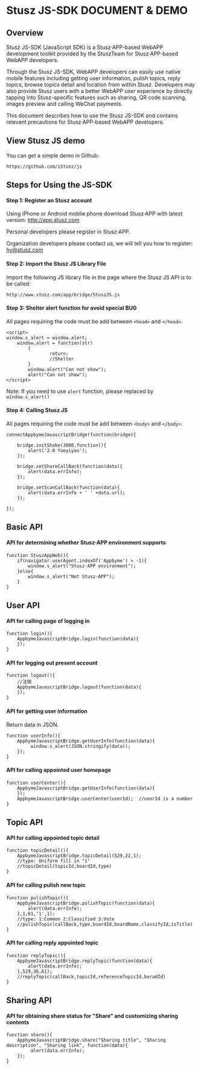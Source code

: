 # Stusz JS-SDK DOCUMENT & DEMO

## Overview

Stusz JS-SDK (JavaScript SDK) is a Stusz·APP-based WebAPP development toolkit provided by the StuszTeam for Stusz·APP-based WebAPP developers.

Through the Stusz JS-SDK, WebAPP developers can easily use native mobile features including getting user information, pulish topics, reply topics, browse topics detail and location from within Stusz. Developers may also provide Stusz users with a better WebAPP user experience by directly tapping into Stusz-specific features such as sharing, QR code scanning, images preview and calling WeChat payments.

This document describes how to use the Stusz JS-SDK and contains relevant precautions for Stusz·APP-based WebAPP developers.

## View Stusz JS demo
You can get a simple demo in Github: 
```
https://github.com/iStusz/js
```

## Steps for Using the JS-SDK

#### Step 1: Register an Stusz account
Using iPhone or Android moblie phone download Stusz·APP with latest version: http://app.stusz.com

Personal developers please register in Stusz·APP.

Organization developers please contact us, we will tell you how to register: hy@stusz.com

#### Step 2: Import the Stusz JS Library File
Import the following JS library file in the page where the Stusz JS API is to be called: 
```
http://www.stusz.com/app/bridge/StuszJS.js
```

#### Step 3: Shelter alert function for avoid special BUG
All pages requiring the code must be add between `<head>` and `</head>`.
```
<script> 
window.s_alert = window.alert;
    window.alert = function(str) 
        { 
                return; 
                //Shelter
        } 
        window.alert("Can not show"); 
        alert("Can not show"); 
</script>
```
Note: If you need to use `alert` function, please replaced by `window.s_alert()`

#### Step 4: Calling Stusz JS
All pages requiring the code must be add between `<body>` and `</body>`.
```
connectAppbymeJavascriptBridge(function(bridge){
                               
    bridge.initShake(3000,function(){
        alert('2.0 Yaoyiyao');
    });
      
    bridge.setShareCallBack(function(data){
        alert(data.errInfo);
    });
                               
    bridge.setScanCallBack(function(data){
        alert(data.errInfo + ' ' +data.url);
    });
    
});
```

## Basic API

#### API for determining whether Stusz·APP environment supports
```
function StuszAppWeb(){
    if(navigator.userAgent.indexOf('Appbyme') > -1){
        window.s_alert("Stusz·APP environment");
    }else{
        window.s_alert("Not Stusz·APP");
    }
}
```

## User API

#### API for calling page of logging in
```
function login(){
    AppbymeJavascriptBridge.login(function(data){
    });
}
```

#### API for logging out present account
```
function logout(){
    //注销
    AppbymeJavascriptBridge.logout(function(data){
    });
}
```

#### API for getting user information
Return data in JSON. 
```
function userInfo(){
    AppbymeJavascriptBridge.getUserInfo(function(data){
	     window.s_alert(JSON.stringify(data));
    });
}
```

#### API for calling appointed user homepage
```
function userCenter(){
    AppbymeJavascriptBridge.getUserInfo(function(data){
    });
    AppbymeJavascriptBridge.userCenter(userId);  //userId is a number
}
```

## Topic API

#### API for calling appointed topic detail
```
function topicDetail(){
    AppbymeJavascriptBridge.topicDetail(529,22,1);
    //type: Uniform fill in "1"
    //topicDetail(topicId,boardId,type)
}
```

#### API for calling pulish new topic
```
function pulishTopic(){
    AppbymeJavascriptBridge.pulishTopic(function(data){
        alert(data.errInfo);
    },1,61,'1',1);
    //type: 1:Common 2:Classified 3:Vote
    //pulishTopic(callBack,type,boardId,boardName,classifyId,isTitle)
}
```

#### API for calling reply appointed topic
```
function replyTopic(){
    AppbymeJavascriptBridge.replyTopic(function(data){
        alert(data.errInfo);
    },529,36,61);
    //replyTopic(callBack,topicId,referenceTopicId,boradId)
}
```

## Sharing API

#### API for obtaining share status for "Share" and customizing sharing contents
```
function share(){
    AppbymeJavascriptBridge.share("Sharing title", "Sharing description", "Sharing link", function(data){
         alert(data.errInfo);
    });
}
```
